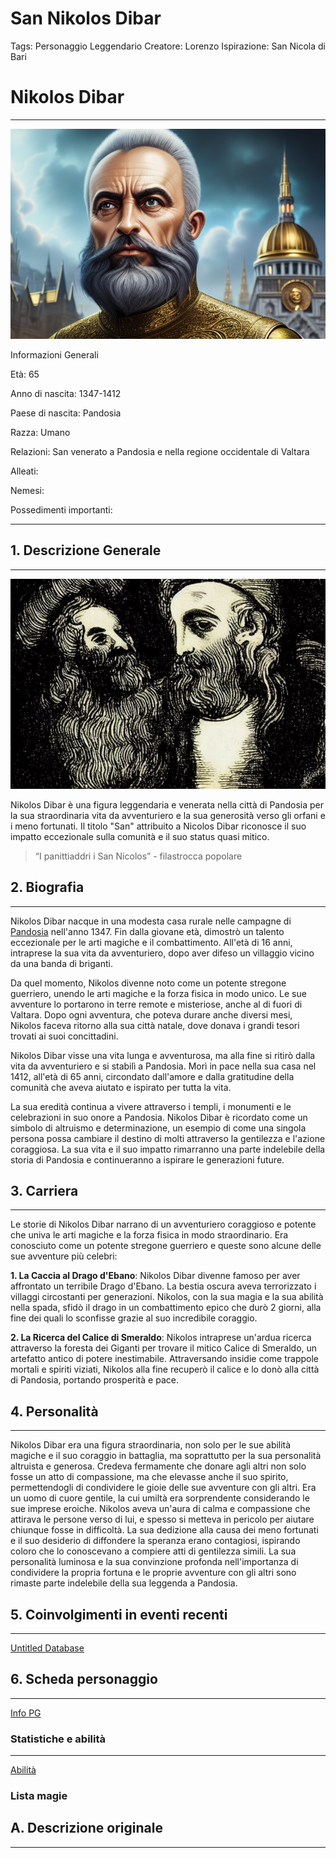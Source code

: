 # San Nikolos Dibar

Tags: Personaggio Leggendario
Creatore: Lorenzo
Ispirazione: San Nicola di Bari

# Nikolos Dibar

---

![uomo-di-30-anni-con-barba-e-capellimarroni-sf-intricate-artwork-masterpiece-ominous-matte-paint.png](San%20Nikolos%20Dibar%2025d750713dba4816a1b6771821ab3187/uomo-di-30-anni-con-barba-e-capellimarroni-sf-intricate-artwork-masterpiece-ominous-matte-paint.png)

Informazioni Generali

Età: 65

Anno di nascita: 1347-1412

Paese di nascita: Pandosia

Razza: Umano

Relazioni: San venerato a Pandosia e nella regione occidentale di Valtara

Alleati:

Nemesi:

Possedimenti importanti:

---

## 1. Descrizione Generale

---

![san-nicolos-dibar-era-un-uomo-di-straordinaria-presenza-con-lineamenti-che-evocavano-saggezza-e-gen.png](San%20Nikolos%20Dibar%2025d750713dba4816a1b6771821ab3187/san-nicolos-dibar-era-un-uomo-di-straordinaria-presenza-con-lineamenti-che-evocavano-saggezza-e-gen.png)

Nikolos Dibar è una figura leggendaria e venerata nella città di Pandosia per la sua straordinaria vita da avventuriero e la sua generosità verso gli orfani e i meno fortunati. Il titolo "San" attribuito a Nicolos Dibar riconosce il suo impatto eccezionale sulla comunità e il suo status quasi mitico.

> “I panittiaddri i San Nicolos” - filastrocca popolare
> 

## 2. Biografia

---

Nikolos Dibar nacque in una modesta casa rurale nelle campagne di [Pandosia](Pandosia%2028129d9d5ac7448d98387dc4262c4704.md)  nell'anno 1347. Fin dalla giovane età, dimostrò un talento eccezionale per le arti magiche e il combattimento. All'età di 16 anni, intraprese la sua vita da avventuriero, dopo aver difeso un villaggio vicino da una banda di briganti.

Da quel momento, Nikolos divenne noto come un potente stregone guerriero, unendo le arti magiche e la forza fisica in modo unico. Le sue avventure lo portarono in terre remote e misteriose, anche al di fuori di Valtara. Dopo ogni avventura, che poteva durare anche diversi mesi, Nikolos faceva ritorno alla sua città natale, dove donava i grandi tesori trovati ai suoi concittadini. 

Nikolos Dibar visse una vita lunga e avventurosa, ma alla fine si ritirò dalla vita da avventuriero e si stabilì a Pandosia. Morì in pace nella sua casa nel 1412, all'età di 65 anni, circondato dall'amore e dalla gratitudine della comunità che aveva aiutato e ispirato per tutta la vita.

La sua eredità continua a vivere attraverso i templi, i monumenti e le celebrazioni in suo onore a Pandosia. Nikolos Dibar è ricordato come un simbolo di altruismo e determinazione, un esempio di come una singola persona possa cambiare il destino di molti attraverso la gentilezza e l'azione coraggiosa. La sua vita e il suo impatto rimarranno una parte indelebile della storia di Pandosia e continueranno a ispirare le generazioni future.

## 3. Carriera

---

Le storie di Nikolos Dibar narrano di un avventuriero coraggioso e potente che univa le arti magiche e la forza fisica in modo straordinario. Era conosciuto come un potente stregone guerriero e queste sono alcune delle sue avventure più celebri:

**1. La Caccia al Drago d'Ebano**: Nikolos Dibar divenne famoso per aver affrontato un terribile Drago d'Ebano. La bestia oscura aveva terrorizzato i villaggi circostanti per generazioni. Nikolos, con la sua magia e la sua abilità nella spada, sfidò il drago in un combattimento epico che durò 2 giorni, alla fine dei quali lo sconfisse grazie al suo incredibile coraggio.

**2. La Ricerca del Calice di Smeraldo**: Nikolos intraprese un'ardua ricerca attraverso la foresta dei Giganti per trovare il mitico Calice di Smeraldo, un artefatto antico di potere inestimabile. Attraversando insidie come trappole mortali e spiriti viziati, Nikolos alla fine recuperò il calice e lo donò alla città di Pandosia, portando prosperità e pace.

## 4. Personalità

---

Nikolos Dibar era una figura straordinaria, non solo per le sue abilità magiche e il suo coraggio in battaglia, ma soprattutto per la sua personalità altruista e generosa. Credeva fermamente che donare agli altri non solo fosse un atto di compassione, ma che elevasse anche il suo spirito, permettendogli di condividere le gioie delle sue avventure con gli altri. Era un uomo di cuore gentile, la cui umiltà era sorprendente considerando le sue imprese eroiche. Nikolos aveva un'aura di calma e compassione che attirava le persone verso di lui, e spesso si metteva in pericolo per aiutare chiunque fosse in difficoltà. La sua dedizione alla causa dei meno fortunati e il suo desiderio di diffondere la speranza erano contagiosi, ispirando coloro che lo conoscevano a compiere atti di gentilezza simili. La sua personalità luminosa e la sua convinzione profonda nell'importanza di condividere la propria fortuna e le proprie avventure con gli altri sono rimaste parte indelebile della sua leggenda a Pandosia.

## 5. Coinvolgimenti in eventi recenti

---

[Untitled Database](San%20Nikolos%20Dibar%2025d750713dba4816a1b6771821ab3187/Untitled%20Database%209a5498962e7a40fc8064d94e70ceaf1c.csv)

## 6. Scheda personaggio

---

[Info PG](San%20Nikolos%20Dibar%2025d750713dba4816a1b6771821ab3187/Info%20PG%2009adae9699d34141ab440aa1617355d5.csv)

### Statistiche e abilità

---

[Abilità](San%20Nikolos%20Dibar%2025d750713dba4816a1b6771821ab3187/Abilita%CC%80%20f490e2858acb4949aa11fe388d4f8d75.csv)

### Lista magie

## A. Descrizione originale

---